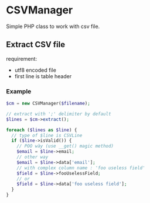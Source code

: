 # CSVManager
Simple PHP class to work with csv file.

## Extract CSV file

requirement:
 - utf8 encoded file
 - first line is table header

### Example
```php
$cm = new CSVManager($filename);

// extract with ';' delimiter by default
$lines = $cm->extract();

foreach ($lines as $line) {
  // type of $line is CSVLine
  if ($line->isValid()) {
    // POO wày (use __get() magic method)
    $email = $line->email;
    // other way
    $email = $line->data['email'];
    // with complex column name : 'foo useless field'
    $field = $line->fooUselessField;
    // or
    $field = $line->data['foo useless field'];
  }
}
```


